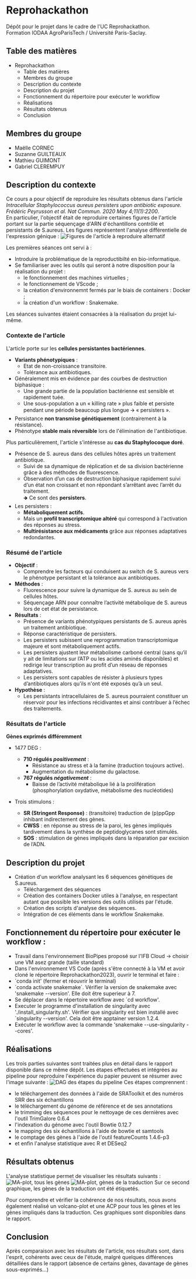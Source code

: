 # Reprohackathon

Dépôt pour le projet dans le cadre de l'UC Reprohackathon.   
Formation IODAA AgroParisTech / Université Paris-Saclay.

## Table des matières

- Reprohackathon
    - Table des matières
    - Membres du groupe
    - Description du contexte
    - Description du projet
    - Fonctionnement du répertoire pour exécuter le workflow
    - Réalisations
    - Résultats obtenus
    - Conclusion

## Membres du groupe

- Maëlle CORNEC
- Suzanne GUILTEAUX
- Mathieu GUIMONT
- Gabriel CLEREMPUY

## Description du contexte

Ce cours a pour objectif de reproduire les résultats obtenus dans l'article *Intracellular Staphylococcus aureus persisters upon antibiotic exposure. Frédéric Peyrusson et al. Nat Commun. 2020 May 4;11(1):2200*.  
En particulier, l'objectif était de reproduire certaines figures de l'article portant sur la partie séquençage d'ARN d'échantillons contrôle et persistants de S.aureus. Les figures représentent l'analyse différentielle de l'expression génique :
![Figures de l'article à reproduire alternatif](Figures_pour_le_README/Reprohackathon2023/figures_a_reproduire.JPG)
   
Les premières séances ont servi à : 
- Introduire la problématique de la reproductibilté en bio-informatique.
- Se familiariser avec les outils qui seront à notre disposition pour la réalisation du projet :
    - le fonctionnement des machines virtuelles ;
    - le fonctionnement de VScode ;
    - la création d'environnemnt fermés par le biais de containers : Docker ;
    - la création d'un workflow : Snakemake.
  
Les séances suivantes étaient consacrées à la réalisation du projet lui-même.  

### Contexte de l'article

L'article porte sur les **cellules persistantes bactériennes**.
- **Variants phénotypiques** :
    - Etat de non-croissance transitoire. 
    - Tolérance aux antibiotiques.
- Généralement mis en évidence par des courbes de destruction biphasique :
    - Une grande partie de la population bactérienne est sensible et rapidement tuée.
    - Une sous-population a un « killing rate » plus faible et persiste pendant une période beaucoup plus longue 🡪 « persisters ».
- Persistance **non transmise génétiquement** (contrairement à la résistance).
- Phénotype **stable mais réversible** lors de l'élimination de l'antibiotique.  
   
Plus particulièrement, l'article s'intéresse au **cas du Staphylocoque doré**.
- Présence de S. aureus dans des cellules hôtes après un traitement antibiotique.
    - Suivi de sa dynamique de réplication et de sa division bactérienne grâce à des méthodes de fluorescence.
    - Observation d’un cas de destruction biphasique rapidement suivi d’un état non croissant et non répondant s’arrêtant avec l’arrêt du traitement.   
    🡺 Ce sont des **persisters**.   
- Les persisters :
    - **Métaboliquement actifs**. 
    - Mais un **profil transcriptomique altéré** qui correspond à l'activation des réponses au stress.
    - **Multirésistance aux médicaments** grâce aux réponses adaptatives redondantes.

### Résumé de l'article  

- **Objectif** : 
    - Comprendre les facteurs qui conduisent au switch de S. aureus vers le phénotype persistant et la tolérance aux antibiotiques. 
- **Méthodes** :
    - Fluorescence pour suivre la dynamique de S. aureus au sein de cellules hôtes.
    - Séquençage ARN pour connaître l’activité métabolique de S. aureus lors de cet état de persistance.
- **Résultats** :
    - Présence de variants phénotypiques persistants de S. aureus après un traitement antibiotique.
    - Réponse caractéristique de persisters.
    - Les persisters subissent une reprogrammation transcriptomique majeure et sont métaboliquement actifs.
    - Les persisters ajustent leur métabolisme carboné central (sans qu’il y ait de limitations sur l’ATP ou les acides aminés disponibles) et redirige leur transcription au profit d’un réseau de réponses adaptatives.
    - Les persisters sont capables de résister à plusieurs types d’antibiotiques alors qu’ils n'ont été exposés qu’à un seul.
- **Hypothèse** :
    - Les persistants intracellulaires de S. aureus pourraient constituer un réservoir pour les infections récidivantes et ainsi contribuer à l’échec des traitements.

### Résultats de l'article

**Gènes exprimés différemment**

- 1477 DEG :
    - **710 régulés *positivement*** :
        - Résistance au stress et à la famine (traduction toujours active).
        - Augmentation du métabolisme du galactose.
    - **767 régulés *négativement*** :
        - Baisse de l’activité métabolique lié à la prolifération (phosphorylation oxydative, métabolisme des nucléotides)

- Trois stimulons :
    - **SR (Stringent Response)** : (transitoire) traduction de (p)ppGpp inhibant indirectement des gènes.
    - **CWSS** : en réponse au stress de la paroi, les gènes impliqués tardivement dans la synthèse de peptidoglycanes sont stimulés.
    - **SOS** : stimulation de gènes impliqués dans la réparation par excision de l’ADN.

## Description du projet

- Création d'un workflow analysant les 6 séquences génétiques de S.aureus.
    - Téléchargement des séquences
    - Création des containers Docker utiles à l'analyse, en respectant autant que possible les versions des outils utilisés par l'étude.
    - Création des scripts d'analyse des séquences.
    - Intégration de ces éléments dans le workflow Snakemake.

## Fonctionnement du répertoire pour exécuter le workflow :
- Travail dans l'environnement BioPipes proposé sur l'IFB Cloud -> choisir une VM asez grande (taille standard)
- Dans l'environnement VS Code (après s'être connecté à la VM et avoir cloné le répertoire Reprohackathon2023), ouvrir le terminal et faire :
- ´conda init' (fermer et réouvrir le terminal)
- ´conda activate snakemake´. Vérifier la version de snakemake avec 'snakemake --version'. Elle doit être superieur à 7.
- Se déplacer dans le répertoire workflow avec ´cd workflow'.
- Executer le programme d'installation de singularity avec './install_singularity.sh'. Vérifier que singularity est bien installé avec ´singularity --version'. Cela doit être apptainer version 1.2.4.
- Exécuter le workflow avec la commande 'snakemake --use-singularity --cores'.

## Réalisations

Les trois parties suivantes sont traitées plus en détail dans le rapport disponible dans ce même dépôt. 
Les étapes effectuées et intégrées au pipeline pour reproduire l'expérience du papier peuvent se résumer avec l'image suivante :
![DAG des étapes du pipeline](Figures_pour_le_README/Reprohackathon2023/dag.JPG)
Ces étapes comprennent : 
- le téléchargement des données à l'aide de SRAToolkit et des numéros SRR des six échantillons
- le téléchargement du génome de référence et de ses annotations
- le trimming des séquences pour le nettoyage de ces dernières avec l'outil TrimGalore 0.6.4
- l'indexation du génome avec l'outil Bowtie 0.12.7
- le mapping des six échantillons à l'aide de bowtie et samtools 
- le comptage des gènes à l'aide de l'outil featureCounts 1.4.6-p3
- et enfin l'analyse statistique avec R et DESeq2

## Résultats obtenus
L'analyse statistique permet de visualiser les résultats suivants : 
![MA-plot, tous les gènes](Figures_pour_le_README/MA-plot_all_genes_2.png)
![MA-plot, gènes de la traduction](Figures_pour_le_README/MA-plot_all_genes_2.png)
Sur ce second graphique, les gènes de la traduction ont été étiquetés. 

Pour comprendre et vérifier la cohérence de nos résultats, nous avons également réalisé un volcano-plot et une ACP pour tous les gènes et les gènes impliqués dans la traduction. Ces graphiques sont disponibles dans le rapport.

## Conclusion
Après comparaison avec les résultats de l'article, nos résultats sont, dans l'esprit, cohérents avec ceux de l'étude, malgré quelques différences détaillées dans le rapport (absence de certains gènes, davantage de gènes sous-exprimés...)
